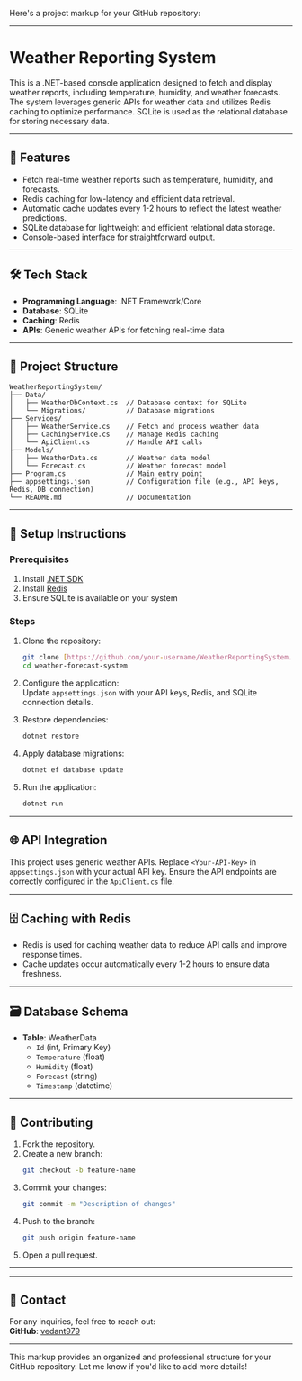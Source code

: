 

Here's a project markup for your GitHub repository:  

---

# Weather Reporting System

This is a .NET-based console application designed to fetch and display weather reports, including temperature, humidity, and weather forecasts. The system leverages generic APIs for weather data and utilizes Redis caching to optimize performance. SQLite is used as the relational database for storing necessary data.

---

## 🚀 Features

- Fetch real-time weather reports such as temperature, humidity, and forecasts.
- Redis caching for low-latency and efficient data retrieval.
- Automatic cache updates every 1-2 hours to reflect the latest weather predictions.
- SQLite database for lightweight and efficient relational data storage.
- Console-based interface for straightforward output.

---

## 🛠️ Tech Stack

- **Programming Language**: .NET Framework/Core  
- **Database**: SQLite  
- **Caching**: Redis  
- **APIs**: Generic weather APIs for fetching real-time data  

---

## 📂 Project Structure

```
WeatherReportingSystem/
├── Data/
│   ├── WeatherDbContext.cs  // Database context for SQLite
│   └── Migrations/          // Database migrations
├── Services/
│   ├── WeatherService.cs    // Fetch and process weather data
│   ├── CachingService.cs    // Manage Redis caching
│   └── ApiClient.cs         // Handle API calls
├── Models/
│   ├── WeatherData.cs       // Weather data model
│   └── Forecast.cs          // Weather forecast model
├── Program.cs               // Main entry point
├── appsettings.json         // Configuration file (e.g., API keys, Redis, DB connection)
└── README.md                // Documentation
```

---

## 🔧 Setup Instructions

### Prerequisites

1. Install [.NET SDK](https://dotnet.microsoft.com/download)  
2. Install [Redis](https://redis.io/docs/getting-started/)  
3. Ensure SQLite is available on your system  

### Steps

1. Clone the repository:  
   ```bash
   git clone [https://github.com/your-username/WeatherReportingSystem.git](https://github.com/vedant979/weather-forecast-system)
   cd weather-forecast-system
   ```

2. Configure the application:  
   Update `appsettings.json` with your API keys, Redis, and SQLite connection details.

3. Restore dependencies:  
   ```bash
   dotnet restore
   ```

4. Apply database migrations:  
   ```bash
   dotnet ef database update
   ```

5. Run the application:  
   ```bash
   dotnet run
   ```

---

## 🌐 API Integration

This project uses generic weather APIs. Replace `<Your-API-Key>` in `appsettings.json` with your actual API key. Ensure the API endpoints are correctly configured in the `ApiClient.cs` file.

---

## 🗄️ Caching with Redis

- Redis is used for caching weather data to reduce API calls and improve response times.  
- Cache updates occur automatically every 1-2 hours to ensure data freshness.

---

## 🗃️ Database Schema

- **Table**: WeatherData  
  - `Id` (int, Primary Key)  
  - `Temperature` (float)  
  - `Humidity` (float)  
  - `Forecast` (string)  
  - `Timestamp` (datetime)

---

## 🤝 Contributing

1. Fork the repository.  
2. Create a new branch:  
   ```bash
   git checkout -b feature-name
   ```
3. Commit your changes:  
   ```bash
   git commit -m "Description of changes"
   ```
4. Push to the branch:  
   ```bash
   git push origin feature-name
   ```
5. Open a pull request.

---

---

## 📧 Contact

For any inquiries, feel free to reach out:  
**GitHub**: [vedant979](https://github.com/vedant979)  

--- 

This markup provides an organized and professional structure for your GitHub repository. Let me know if you'd like to add more details!
